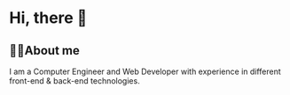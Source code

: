 # Hi, there 👋 

## 👩‍💻About me 
 I am a Computer Engineer and Web Developer with experience in different front-end & back-end technologies.
 
